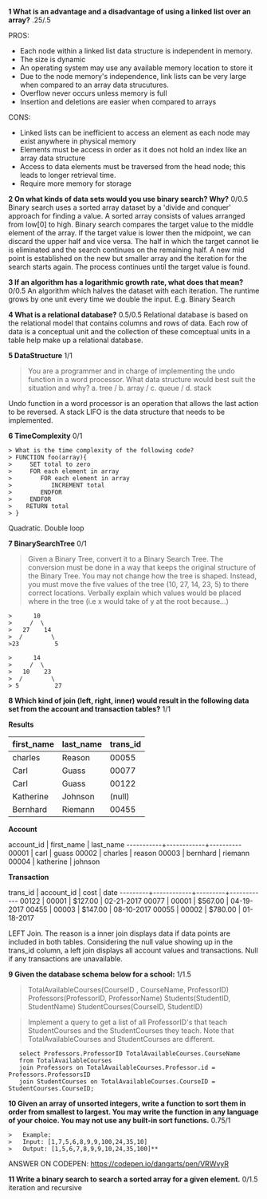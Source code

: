 **1 What is an advantage and a disadvantage of using a linked list over an array?** .25/.5

PROS:
   - Each node within a linked list data structure is independent in memory.
   - The size is dynamic
   - An operating system may use any available memory location to store it
   - Due to the node memory's independence, link lists can be very large when compared to an array data strucutures.
   - Overflow never occurs unless memory is full
   - Insertion and deletions are easier when compared to arrays

CONS:
   - Linked lists can be inefficient to access an element as each node may exist anywhere in physical memory
   - Elements must be access in order as it does not hold an index like an array data structure
   - Access to data elements must be traversed from the head node; this leads to longer retrieval time.
   - Require more memory for storage



**2 On what kinds of data sets would you use binary search? Why?** 0/0.5
Binary search uses a sorted array dataset by a 'divide and conquer' approach for finding a value.  A sorted array consists of values arranged from low[0] to high.  Binary search compares the target value to the middle element of the array.  If the target value is lower then the midpoint, we can discard the upper half and vice versa.  The half in which the target cannot lie is eliminated and the search continues on the remaining half.  A new mid point is established on the new but smaller array and the iteration for the search starts again.  The process continues until the target value is found.


**3 If an algorithm has a logarithmic growth rate, what does that mean?** 0/0.5
An algorithm which halves the dataset with each iteration. The runtime grows by one unit every time we double the input. E.g. Binary Search


**4 What is a relational database?** 0.5/0.5
Relational database is based on the relational model that contains columns and rows of data.  Each row of data is a conceptual unit and the collection of these comceptual units in a table help make up a relational database.


**5 DataStructure** 1/1
> You are a programmer and in charge of implementing the undo function in a word processor.  What data structure would best suit the situation and why?
> a. tree / b. array / c. queue / d. stack

Undo function in a word processor is an operation that allows the last action to be reversed.  A stack LIFO is the data structure that needs to be implemented.


**6 TimeComplexity** 0/1
```
> What is the time complexity of the following code?
> FUNCTION foo(array){
>     SET total to zero
>     FOR each element in array
>        FOR each element in array
>           INCREMENT total
>        ENDFOR
>     ENDFOR
>    RETURN total
> }
```

Quadratic.  Double loop

**7 BinarySearchTree** 0/1
>Given a Binary Tree, convert it to a Binary Search Tree.  The conversion must be done in a way that keeps the original structure of the Binary Tree.  You may not change how the tree is shaped.  Instead, you must move the five values of the tree (10, 27, 14, 23, 5) to there correct locations.  Verbally explain which values would be placed where in the tree (i.e x would take of y at the root because...)

```
>      10
>     /  \
>   27    14
>  /        \
>23          5

>      14
>     /  \
>   10    23
>  /        \
> 5          27
```

**8 Which kind of join (left, right, inner) would result in the following data set from the account and transaction tables?** 1/1

**Results**

first_name | last_name | trans_id
-----------|-----------|----------
charles    | Reason    | 00055
Carl       | Guass     | 00077
Carl       | Guass     | 00122
Katherine  | Johnson   | (null)
Bernhard   | Riemann   | 00455


**Account**

account_id | first_name | last_name
-----------+------------+----------
00001      | carl       | guass
00002      | charles    | reason
00003      | bernhard   | riemann
00004      | katherine  | johnson

**Transaction**

trans_id | account_id | cost    | date
---------+------------+---------+------------
00122    | 00001      | $127.00 | 02-21-2017
00077    | 00001      | $567.00 | 04-19-2017
00455    | 00003      | $147.00 | 08-10-2017
00055    | 00002      | $780.00 | 01-18-2017


LEFT Join.  The reason is a inner join displays data if data points are included in both tables.  Considering the null value showing up in the trans_id column, a left join displays all account values and transactions.  Null if any transactions are unavailable.


**9 Given the database schema below for a school:** 1/1.5

> TotalAvailableCourses(CourseID , CourseName, ProfessorID)
> Professors(ProfessorID, ProfessorName)
> Students(StudentID, StudentName)
> StudentCourses(CourseID, StudentID)

>Implement a query to get a list of all ProfessorID's that teach StudentCourses and the StudentCourses they teach. Note that TotalAvailableCourses and StudentCourses are different.

```
   select Professors.ProfessorID TotalAvailableCourses.CourseName
   from TotalAvailableCourses
   join Professors on TotalAvailableCourses.Professor.id = Professors.ProfessorsID
   join StudentCourses on TotalAvailableCourses.CourseID = StudentCourses.CourseID;
```

**10 Given an array of unsorted integers, write a function to sort them in order from smallest to largest. You may write the function in any language of your choice. You may not use any built-in sort functions.** 0.75/1

```
>   Example:
>   Input: [1,7,5,6,8,9,9,100,24,35,10]
>   Output: [1,5,6,7,8,9,9,10,24,35,100]**
```

ANSWER ON CODEPEN: https://codepen.io/dangarts/pen/VRWvyR


**11 Write a binary search to search a sorted array for a given element.** 0/1.5
iteration and recursive


